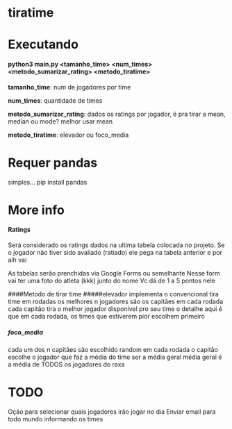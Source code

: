 # tiratime

# Executando
#### python3 main.py <tamanho_time> <num_times> <metodo_sumarizar_rating> <metodo_tiratime>
**tamanho_time**: num de jogadores por time

**num_times**: quantidade de times

**metodo_sumarizar_rating**: dados os ratings por jogador, é pra tirar a mean, median ou mode? melhor usar mean

**metodo_tiratime**: elevador ou foco_media

# Requer pandas
simples... pip install pandas

# More info
#### Ratings
Será considerado os ratings dados na ultima tabela colocada no projeto.
Se o jogador não tiver sido avaliado (ratiado) ele pega na tabela anterior e por aih vai

As tabelas serão prenchidas via Google Forms ou semelhante
Nesse form vai ter uma foto do atleta (kkk) junto do nome
Vc dá de 1 a 5 pontos nele

####Metodo de tirar time
#####elevador
implementa o convencional tira time em rodadas os melhores n jogadores são os capitães em cada rodada cada capitão tira o melhor jogador disponível pro seu time o detalhe aqui é que em cada rodada, os times que estiverem pior escolhem primeiro

##### foco_media
cada um dos n capitães são escolhido random em cada rodada o capitão escolhe o jogador que faz a média do time ser a média geral média geral é a média de TODOS os jogadores do raxa

# TODO
Oção para selecionar quais jogadores irão jogar no dia
Enviar email para todo mundo informando os times